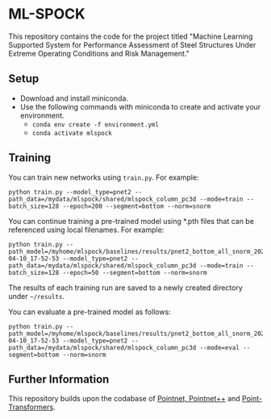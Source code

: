 # ML-SPOCK
This repository contains the code for the project titled "Machine Learning Supported System for Performance Assessment of Steel Structures Under Extreme Operating Conditions and Risk Management."

## Setup
* Download and install miniconda.
* Use the following commands with miniconda to create and activate your environment.
  * ```conda env create -f environment.yml```
  * ```conda activate mlspock```
## Training
You can train new networks using ```train.py```. For example:
```
python train.py --model_type=pnet2 --path_data=/mydata/mlspock/shared/mlspock_column_pc3d --mode=train --batch_size=128 --epoch=200 --segment=bottom --norm=snorm
```
You can continue training a pre-trained model using *.pth files that can be referenced using local filenames. For example:
```
python train.py --path_model=/myhome/mlspock/baselines/results/pnet2_bottom_all_snorm_2024-04-10_17-52-53 --model_type=pnet2 --path_data=/mydata/mlspock/shared/mlspock_column_pc3d --mode=train --batch_size=128 --epoch=50 --segment=bottom --norm=snorm
```
The results of each training run are saved to a newly created directory under ```~/results```.

You can evaluate a pre-trained model as follows:
```
python train.py --path_model=/myhome/mlspock/baselines/results/pnet2_bottom_all_snorm_2024-04-10_17-52-53 --model_type=pnet2 --path_data=/mydata/mlspock/shared/mlspock_column_pc3d --mode=eval --segment=bottom --norm=snorm
```
## Further Information
This repository builds upon the codabase of [Pointnet, Pointnet++](https://github.com/yanx27/Pointnet_Pointnet2_pytorch) and [Point-Transformers](https://github.com/qq456cvb/Point-Transformers).
